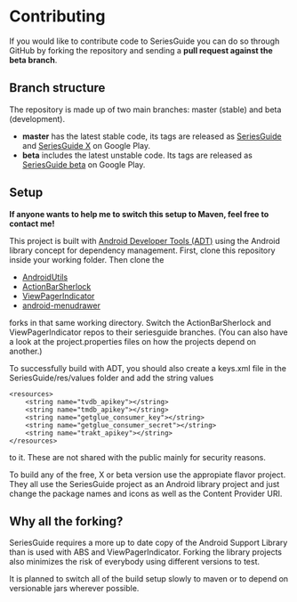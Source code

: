 Contributing
============

If you would like to contribute code to SeriesGuide you can do so through GitHub by forking the repository and sending a **pull request against the beta branch**.

Branch structure
----------------

The repository is made up of two main branches: master (stable) and beta (development).

* **master** has the latest stable code, its tags are released as [SeriesGuide][2] and [SeriesGuide X][3] on Google Play.
* **beta** includes the latest unstable code. Its tags are released as [SeriesGuide beta][4] on Google Play.

Setup
-----

**If anyone wants to help me to switch this setup to Maven, feel free to contact me!**

This project is built with [Android Developer Tools (ADT)][9] using the Android library concept for dependency management. First, clone this repository inside your working folder. Then clone the

- [AndroidUtils][5]
- [ActionBarSherlock][6]
- [ViewPagerIndicator][7]
- [android-menudrawer][8]

forks in that same working directory. Switch the ActionBarSherlock and ViewPagerIndicator repos to their seriesguide branches. (You can also have a look at the project.properties files on how the projects depend on another.)

To successfully build with ADT, you should also create a keys.xml file in the SeriesGuide/res/values folder and add the string values 

    <resources>
        <string name="tvdb_apikey"></string>
        <string name="tmdb_apikey"></string>
        <string name="getglue_consumer_key"></string>
        <string name="getglue_consumer_secret"></string>
        <string name="trakt_apikey"></string>
    </resources>
	
to it. These are not shared with the public mainly for security reasons.

To build any of the free, X or beta version use the appropiate flavor project. They all use the SeriesGuide project as an Android library project and just change the package names and icons as well as the Content Provider URI.

Why all the forking?
--------------------

SeriesGuide requires a more up to date copy of the Android Support Library than is used with ABS and ViewPagerIndicator. Forking the library projects also minimizes the risk of everybody using different versions to test.

It is planned to switch all of the build setup slowly to maven or to depend on versionable jars wherever possible.

 [1]: http://seriesgui.de
 [2]: https://play.google.com/store/apps/details?id=com.battlelancer.seriesguide
 [3]: https://play.google.com/store/apps/details?id=com.battlelancer.seriesguide.x
 [4]: https://play.google.com/store/apps/details?id=com.battlelancer.seriesguide.beta
 [5]: https://github.com/UweTrottmann/AndroidUtils
 [6]: https://github.com/UweTrottmann/ActionBarSherlock
 [7]: https://github.com/UweTrottmann/Android-ViewPagerIndicator
 [8]: https://github.com/UweTrottmann/android-menudrawer
 [9]: http://developer.android.com/tools/help/adt.html

